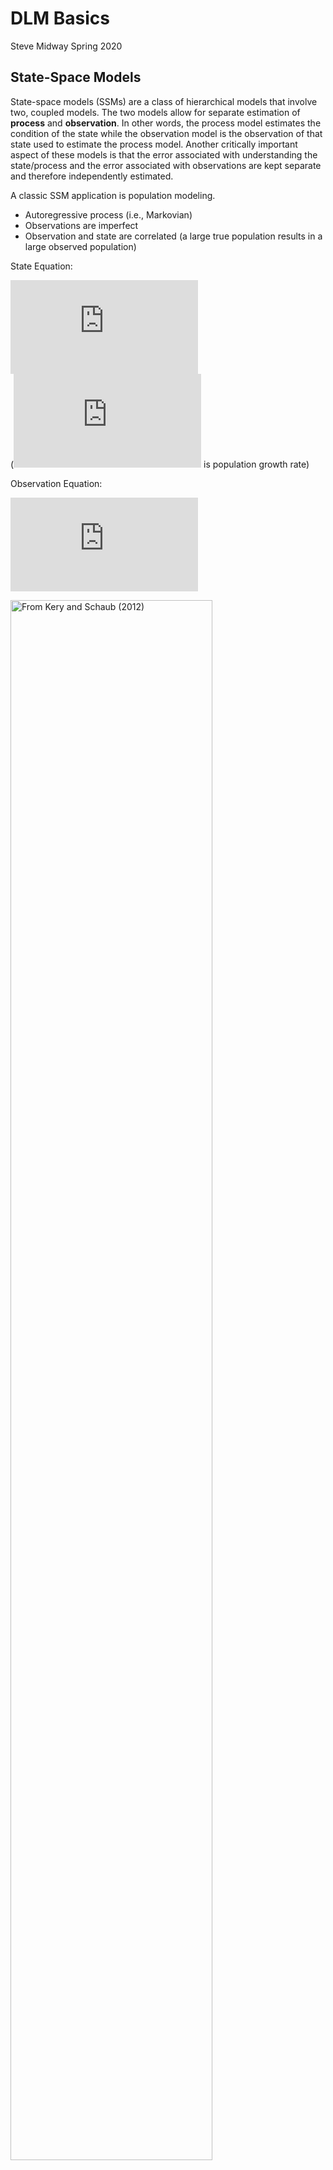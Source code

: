 DLM Basics
================
Steve Midway
Spring 2020

## State-Space Models

State-space models (SSMs) are a class of hierarchical models that
involve two, coupled models. The two models allow for separate
estimation of **process** and **observation**. In other words, the
process model estimates the condition of the state while the observation
model is the observation of that state used to estimate the process
model. Another critically important aspect of these models is that the
error associated with understanding the state/process and the error
associated with observations are kept separate and therefore
independently estimated.

A classic SSM application is population modeling.

  - Autoregressive process (i.e., Markovian)
  - Observations are imperfect
  - Observation and state are correlated (a large true population
    results in a large observed population)

State Equation:

  
![N\_{t+1} = N\_t
\\lambda\_t](https://latex.codecogs.com/png.latex?N_%7Bt%2B1%7D%20%3D%20N_t%20%5Clambda_t
"N_{t+1} = N_t \\lambda_t")  
(![\\lambda](https://latex.codecogs.com/png.latex?%5Clambda "\\lambda")
is population growth rate)

Observation Equation:

  
![y\_t = N\_t +
e\_i](https://latex.codecogs.com/png.latex?y_t%20%3D%20N_t%20%2B%20e_i
"y_t = N_t + e_i")  

<div class="figure">

<img src="schaub.png" alt="From Kery and Schaub (2012)" width="80%" />

<p class="caption">

From Kery and Schaub (2012)

</p>

</div>

<div class="figure">

<img src="auger.png" alt="From Auger-Methe (2020)" width="90%" />

<p class="caption">

From Auger-Methe (2020)

</p>

</div>

## Dynamic Linear Models

Dynamic linear models are a subset of state-space models, but for our
purposes we won’t get into the details of any differences. Think of them
as a very popular flavor of SSMs.

In order to start thinking about dynamic linear models (DLMs), let’s
recall a linear model.

  
![y\_i = \\alpha + \\beta x\_i +
e\_i](https://latex.codecogs.com/png.latex?y_i%20%3D%20%5Calpha%20%2B%20%5Cbeta%20x_i%20%2B%20e_i
"y_i = \\alpha + \\beta x_i + e_i")  

But also recall that ![i](https://latex.codecogs.com/png.latex?i "i")
has no order. ![y](https://latex.codecogs.com/png.latex?y "y") and
![x](https://latex.codecogs.com/png.latex?x "x") are paired and indexed
by ![i](https://latex.codecogs.com/png.latex?i "i"), but there is no
sequence to the observations of
![y](https://latex.codecogs.com/png.latex?y "y") or
![x](https://latex.codecogs.com/png.latex?x "x").

If we think about this linear regression model in matrix notation, it
might look like:

  
![y\_i = \\begin{bmatrix} 1\\; x\_i\\\\ \\end{bmatrix} \\begin{bmatrix}
\\alpha\\\\ \\beta \\end{bmatrix} +
e\_i](https://latex.codecogs.com/png.latex?y_i%20%3D%20%5Cbegin%7Bbmatrix%7D%201%5C%3B%20x_i%5C%5C%20%5Cend%7Bbmatrix%7D%20%5Cbegin%7Bbmatrix%7D%20%5Calpha%5C%5C%20%5Cbeta%20%5Cend%7Bbmatrix%7D%20%2B%20e_i
"y_i = \\begin{bmatrix} 1\\; x_i\\\\ \\end{bmatrix} \\begin{bmatrix} \\alpha\\\\ \\beta \\end{bmatrix} + e_i")  

*Aside: If you took my Data Analysis in R class, I know you are familiar
with model matrices. Recall `model.matrix()`? What we are discussing
here is the same thing\! I told you that stuff would be useful.*

We can then think about the ![\\begin{bmatrix} 1\\; x\_i\\\\
\\end{bmatrix}](https://latex.codecogs.com/png.latex?%5Cbegin%7Bbmatrix%7D%201%5C%3B%20x_i%5C%5C%20%5Cend%7Bbmatrix%7D
"\\begin{bmatrix} 1\\; x_i\\\\ \\end{bmatrix}") matrix as
![\\mathbf{X}^T\_i](https://latex.codecogs.com/png.latex?%5Cmathbf%7BX%7D%5ET_i
"\\mathbf{X}^T_i") and the ![\\begin{bmatrix} \\alpha\\\\ \\beta
\\end{bmatrix}](https://latex.codecogs.com/png.latex?%5Cbegin%7Bbmatrix%7D%20%5Calpha%5C%5C%20%5Cbeta%20%5Cend%7Bbmatrix%7D
"\\begin{bmatrix} \\alpha\\\\ \\beta \\end{bmatrix}") matrix as
![\\mathbf{\\theta}](https://latex.codecogs.com/png.latex?%5Cmathbf%7B%5Ctheta%7D
"\\mathbf{\\theta}").

This produces a re-written equation

  
![y\_i = \\mathbf{X}^T\_i \\mathbf{\\theta} +
e\_i](https://latex.codecogs.com/png.latex?y_i%20%3D%20%5Cmathbf%7BX%7D%5ET_i%20%5Cmathbf%7B%5Ctheta%7D%20%2B%20e_i
"y_i = \\mathbf{X}^T_i \\mathbf{\\theta} + e_i")  

DLM is based on a linear model, but adds structures to allow the
parameters to change. So while a linear model estimates some number of
fixes parameters (e.g., an intercept and a slope), a DLM estimates
several parameters that are a function of (local) time.

Sticking with the matrix notation (which is common and necessary in
DLMs), we can modify the linear model to turn it into a DLM.

  
![y\_t = \\mathbf{X}^T\_t \\mathbf{\\theta}\_t +
e\_t](https://latex.codecogs.com/png.latex?y_t%20%3D%20%5Cmathbf%7BX%7D%5ET_t%20%5Cmathbf%7B%5Ctheta%7D_t%20%2B%20e_t
"y_t = \\mathbf{X}^T_t \\mathbf{\\theta}_t + e_t")  

Basically, we change the ![i](https://latex.codecogs.com/png.latex?i
"i") notation to ![t](https://latex.codecogs.com/png.latex?t "t"), which
indicates that the observations (data) have an inherent order that
creates non-independence and needs to be accounted for.

But a problem exists with the model form above. That is, we don’t want
to estimate parameters based only on the interval
![t](https://latex.codecogs.com/png.latex?t "t"). That is very little
data going into the esimtation of up to several parameters. Imagine
estimating a linear regression and each observation
(![x](https://latex.codecogs.com/png.latex?x "x") and
![y](https://latex.codecogs.com/png.latex?y "y")) got its own
parameters? For example, how would you estimate a slope with only one
point?

The solution is that we add onbservations (information) from previous
time steps. This lagging effect can be expressed as

  
![\\mathbf{\\theta}\_t = \\mathbf{G} \\mathbf{\\theta}\_{t-1} +
\\mathbf{w}\_t](https://latex.codecogs.com/png.latex?%5Cmathbf%7B%5Ctheta%7D_t%20%3D%20%5Cmathbf%7BG%7D%20%5Cmathbf%7B%5Ctheta%7D_%7Bt-1%7D%20%2B%20%5Cmathbf%7Bw%7D_t
"\\mathbf{\\theta}_t = \\mathbf{G} \\mathbf{\\theta}_{t-1} + \\mathbf{w}_t")  
where

  
![\\mathbf{w}\_t \\sim
MVN(0,Q)](https://latex.codecogs.com/png.latex?%5Cmathbf%7Bw%7D_t%20%5Csim%20MVN%280%2CQ%29
"\\mathbf{w}_t \\sim MVN(0,Q)")  

![\\mathbf{G}](https://latex.codecogs.com/png.latex?%5Cmathbf%7BG%7D
"\\mathbf{G}") is an ![m \\times
m](https://latex.codecogs.com/png.latex?m%20%5Ctimes%20m "m \\times m")
identity matrix.

The state-space form of the equation can be written as

  
![y\_t = \\mathbf{X}^T\_t \\mathbf{\\theta}\_t +
e\_t](https://latex.codecogs.com/png.latex?y_t%20%3D%20%5Cmathbf%7BX%7D%5ET_t%20%5Cmathbf%7B%5Ctheta%7D_t%20%2B%20e_t
"y_t = \\mathbf{X}^T_t \\mathbf{\\theta}_t + e_t")  
  
![\\mathbf{\\theta}\_t = \\mathbf{G} \\mathbf{\\theta}\_{t-1} +
\\mathbf{w}\_t](https://latex.codecogs.com/png.latex?%5Cmathbf%7B%5Ctheta%7D_t%20%3D%20%5Cmathbf%7BG%7D%20%5Cmathbf%7B%5Ctheta%7D_%7Bt-1%7D%20%2B%20%5Cmathbf%7Bw%7D_t
"\\mathbf{\\theta}_t = \\mathbf{G} \\mathbf{\\theta}_{t-1} + \\mathbf{w}_t")  

White translates to the DLM form

  
![y\_t = \\mathbf{Z}\_t \\mathbf{X}\_t +
\\nu\_t](https://latex.codecogs.com/png.latex?y_t%20%3D%20%5Cmathbf%7BZ%7D_t%20%5Cmathbf%7BX%7D_t%20%2B%20%5Cnu_t
"y_t = \\mathbf{Z}_t \\mathbf{X}_t + \\nu_t")  
  
![x\_t = \\mathbf{B}\_t \\mathbf{x}\_{t-1} +
\\mathbf{w}\_t](https://latex.codecogs.com/png.latex?x_t%20%3D%20%5Cmathbf%7BB%7D_t%20%5Cmathbf%7Bx%7D_%7Bt-1%7D%20%2B%20%5Cmathbf%7Bw%7D_t
"x_t = \\mathbf{B}_t \\mathbf{x}_{t-1} + \\mathbf{w}_t")  

### DLM Example Equations

Let’s recall two ideas that were mentioned in ARIMA but are built
more-explicitly on here.

#### White Noise

White noise is essentially a random sample from a normal distribution
that is serially uncorrelated but considered sequential (i.e., a time
series). (For example, if you did a random draw of 100 samples you might
plot it with a histogram because you are trained to do that and it is
not a time series; however, that same sample is white noise when it is a
time series.) White noise is also important in time series because we
often want our errors to be thought of as white noise.

``` r
set.seed(20)
# Generate white noise
wn <- rnorm(100,10,3)
plot.ts(wn, las=1)
```

![](DLM_Basics_files/figure-gfm/unnamed-chunk-3-1.png)<!-- -->

#### Random Walk

A random walk is one of the simplest time series model and another
useful modeling construct as we develop more advanced models. Random
walks are simply non-stationary time series, or white noise plus the
correlation to the previous observation.

``` r
set.seed(20)
## length of time series
t <- 100
## initialize {x_t} and {w_t}
x <- w <- rnorm(n = t, mean = 0, sd = 1)
## compute values 2 thru TT
for (i in 2:t) {
    x[i] <- x[i - 1] + w[i]
}
# plot
plot.ts(x, ylab = expression(italic(x[t])))
```

![](DLM_Basics_files/figure-gfm/unnamed-chunk-4-1.png)<!-- -->

Now let’s look at some simple DLMs not to focus on the equation, but to
see how the equations build in more features.

#### Expanding the Stochastic Intercept Model

Think of this as an intercept-only model, or a model in which we only
want to model a mean level at each time interval. This is conceptually a
random walk.

  
![y\_t = \\alpha\_t +
e\_t](https://latex.codecogs.com/png.latex?y_t%20%3D%20%5Calpha_t%20%2B%20e_t
"y_t = \\alpha_t + e_t")  
  
![\\alpha\_t = \\alpha\_{t-1} +
w\_t](https://latex.codecogs.com/png.latex?%5Calpha_t%20%3D%20%5Calpha_%7Bt-1%7D%20%2B%20w_t
"\\alpha_t = \\alpha_{t-1} + w_t")  

We can also express this model as an observation model

  
![y\_t = x\_t +
\\nu\_t](https://latex.codecogs.com/png.latex?y_t%20%3D%20x_t%20%2B%20%5Cnu_t
"y_t = x_t + \\nu_t")  
  
![x\_t = x\_{t-1} +
w\_t](https://latex.codecogs.com/png.latex?x_t%20%3D%20x_%7Bt-1%7D%20%2B%20w_t
"x_t = x_{t-1} + w_t")  

To this stochastic intercept model we can add *deterministic growth*, or
a *bias*. The additional term is called such because it is a fixed
factor and not something that is estimated or assumed to be stochastic.

We start with the same model as above   
![y\_t = \\alpha\_t +
e\_t](https://latex.codecogs.com/png.latex?y_t%20%3D%20%5Calpha_t%20%2B%20e_t
"y_t = \\alpha_t + e_t")  

And then simply add the parameter
![\\eta](https://latex.codecogs.com/png.latex?%5Ceta "\\eta") for the
*bias*. Note that ![\\eta](https://latex.codecogs.com/png.latex?%5Ceta
"\\eta") is not indexed, which is further evidence that is it
deterministic (or as I would call it, *global*).

  
![\\alpha\_t = \\alpha\_{t-1} + \\eta +
w\_t](https://latex.codecogs.com/png.latex?%5Calpha_t%20%3D%20%5Calpha_%7Bt-1%7D%20%2B%20%5Ceta%20%2B%20w_t
"\\alpha_t = \\alpha_{t-1} + \\eta + w_t")  

If we want that growth parameter to be stochastic because, perhaps, we
think it changes throughout the time series, we simply let
![\\eta](https://latex.codecogs.com/png.latex?%5Ceta "\\eta") be indexed
and then add an equation for estimating
![\\ets](https://latex.codecogs.com/png.latex?%5Cets "\\ets").

We start with the same model\!

  
![y\_t = \\alpha\_t +
e\_t](https://latex.codecogs.com/png.latex?y_t%20%3D%20%5Calpha_t%20%2B%20e_t
"y_t = \\alpha_t + e_t")  

And add time-varying
![\\eta](https://latex.codecogs.com/png.latex?%5Ceta "\\eta") to our
intercept estimate

  
![\\alpha\_t = \\alpha\_{t-1} + \\eta\_{t-1} +
w\_{\\alpha,t}](https://latex.codecogs.com/png.latex?%5Calpha_t%20%3D%20%5Calpha_%7Bt-1%7D%20%2B%20%5Ceta_%7Bt-1%7D%20%2B%20w_%7B%5Calpha%2Ct%7D
"\\alpha_t = \\alpha_{t-1} + \\eta_{t-1} + w_{\\alpha,t}")  

And then give ![\\eta](https://latex.codecogs.com/png.latex?%5Ceta
"\\eta") its own model   
![\\eta\_t = \\eta\_{t-1} +
w\_{\\eta,t}](https://latex.codecogs.com/png.latex?%5Ceta_t%20%3D%20%5Ceta_%7Bt-1%7D%20%2B%20w_%7B%5Ceta%2Ct%7D
"\\eta_t = \\eta_{t-1} + w_{\\eta,t}")  

The above equations are not meant to be memorized and furthermore, they
can be expressed in many different ways. Rather, they are shown to
demystify some of the complexity around the equations and notation for
DLMs.

## Other DLM Considerations

### Advantages

  - Non-stationary data(\!)
  - Good for modeling trends, seasonality, covariates, thresholds,
    breaks, and other dynamical aspects of the system
  - Useful for time series with missing data (not true of other time
    series models)
  - Can be applied to non-normal data

### Disadvantages

  - Can be very data hungry (may contain a lot of parameters)
  - Can have problems if data are zero-inflated
  - Terminology and machinery can get complicated and very matrix-heavy
  - Benefit from longer time series (though true for nearly all time
    series models)

## Resources and References

  - Holmes, E.E., Ward, E.J. and Wills, K., 2012. MARSS: Multivariate
    Autoregressive State-space Models for Analyzing Time-series Data. R
    Journal, 4(1).
    [Link](https://s3.amazonaws.com/academia.edu.documents/30588864/rjournal_2012-1_holmes_et_al.pdf?response-content-disposition=inline%3B%20filename%3DMARSS_Multivariate_Autoregressive_State-.pdf&X-Amz-Algorithm=AWS4-HMAC-SHA256&X-Amz-Credential=AKIAIWOWYYGZ2Y53UL3A%2F20200210%2Fus-east-1%2Fs3%2Faws4_request&X-Amz-Date=20200210T005027Z&X-Amz-Expires=3600&X-Amz-SignedHeaders=host&X-Amz-Signature=e1a935e13e4aab3623ad0bbcae2b3e9d21e7307961512680e10e0ac9188604f5)

  - Auger-Methe, M. et al. 2020. an Introduction to State-Space
    modeoling of Ecological Time Series. ArXiv.
    [Link](https://arxiv.org/pdf/2002.02001.pdf)

  - Kéry, M. and Schaub, M., 2011. Bayesian population analysis using
    WinBUGS: a hierarchical perspective. Academic Press.

  - Holmes, E.E., M. D. Scheuerell, and E. J. Ward. Applied Time Series
    Analysis for Fisheries and Environmental Sciences
    [Link](https://nwfsc-timeseries.github.io/atsa-labs/)

